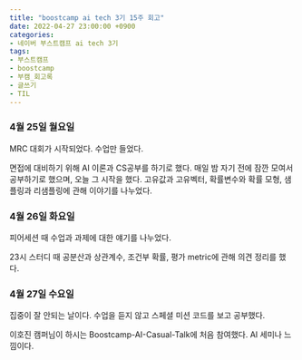 ```yaml
---
title: "boostcamp ai tech 3기 15주 회고"
date: 2022-04-27 23:00:00 +0900
categories:
- 네이버 부스트캠프 ai tech 3기
tags:
- 부스트캠프
- boostcamp
- 부캠_회고록
- 글쓰기
- TIL
---
```


### 4월 25일 월요일

MRC 대회가 시작되었다. 수업만 들었다. 

면접에 대비하기 위해 AI 이론과 CS공부를 하기로 했다. 매일 밤 자기 전에 잠깐 모여서 공부하기로 했으며, 오늘 그 시작을 했다. 고유값과 고유벡터, 확률변수와 확률 모형, 샘플링과 리샘플링에 관해 이야기를 나누었다.

### 4월 26일 화요일

피어세션 때 수업과 과제에 대한 얘기를 나누었다.

23시 스터디 때 공분산과 상관계수, 조건부 확률, 평가 metric에 관해 의견 정리를 했다.

### 4월 27일 수요일

집중이 잘 안되는 날이다. 수업을 듣지 않고 스페셜 미션 코드를 보고 공부했다.

이호진 캠퍼님이 하시는 Boostcamp-AI-Casual-Talk에 처음 참여했다. AI 세미나 느낌이다.
